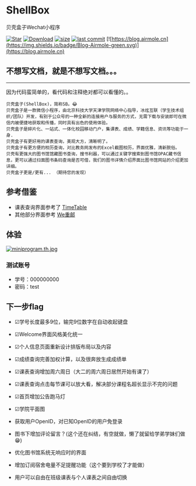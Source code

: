 # ShellBox
贝壳盒子Wechat小程序

[![Star](https://img.shields.io/badge/Star-Airmole-brightgreen.svg)](./Airmole/ShellBox/stargazers)
[![Download](https://img.shields.io/badge/download-.zip-brightgreen.svg)](https://github.com/Airmole/ShellBox/archive/master.zip)
[![size](https://img.shields.io/badge/size-4.27MB-green.svg)]()
[![last commit](https://img.shields.io/badge/last%20commit-2018--08--28-green.svg)]()
[![https://blog.airmole.cn](https://img.shields.io/badge/Blog-Airmole-green.svg)](https://blog.airmole.cn)





## 不想写文档，就是不想写文档。。。

-----
因为代码蛮简单的，看代码和注释绝对都可以看懂的。。

```
贝壳盒子(ShellBox)，简称SB。😂
贝壳盒子是一款微信小程序，由北京科技大学天津学院网络中心指导，冰炫互联（学生技术组织/团队）开发，有别于公众号的一种全新的连接用户与服务的方式，无需下载与安装即可在微信内被便捷地获取和传播，同时具有出色的使用体验。
贝壳盒子是碎片化、一站式、一体化校园移动门户，集课表、成绩、学籍信息、资讯等功能于一身.
贝壳盒子有更好用的课表查询，美观大方，清晰明了。
贝壳盒子有更方便的校历查询，对比教务网发布的Excel截图校历，界面优雅，清新脱俗。
贝壳有更强大的图书馆馆藏图书查询，搜书利器，可以通过关键字搜索到图书馆OPAC藏书信息，更可以通过扫面图书条码查询是否可借，我们的图书详情介绍界面比图书馆网站的介绍更加详细。
贝壳盒子更是/更有... （期待您的发现）
```

## 参考借鉴
 - 课表查询界面参考了
[TimeTable](https://github.com/qq273681448/TimeTable)
 - 其他部分界面参考
 [We重邮](https://github.com/mcc108/wecqupt)

## 体验

[![miniprogram.th.jpg](http://www.z4a.net/images/2018/05/04/miniprogram.th.jpg)](小程序体验码)


### 测试账号

- 学号：000000000
- 密码：test




## 下一步flag

- ☑学号长度最多9位，输完9位数字在自动收起键盘

- ☑Welcome界面风格美化统一

- ☑个人信息页面重新设计排版布局以及内容

- ☑成绩查询完善加权计算，以及很奔放生成成绩单

- ☑课表查询增加周六周日（大二的周六周日居然开始有课了）

- ☑课表查询点击每节课可以放大看，解决部分课程名超长显示不完的问题

- ☑首页增加公告跑马灯

- ☑学院平面图

- 获取用户OpenID，对已知OpenID的用户免登录

- 图书下增加评论留言？(这个还在纠结，有空就做，懒了就留给学弟学妹们做😁)

- 优化图书馆系统无响应时的界面

- 增加订阅宿舍电量不足提醒功能（这个要到学校了才能做）

- 用户可以自由在班级课表与个人课表之间自由切换
